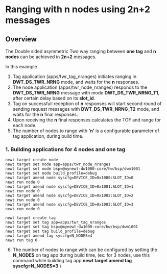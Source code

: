 <!--
#
# Licensed to the Apache Software Foundation (ASF) under one
# or more contributor license agreements.  See the NOTICE file
# distributed with this work for additional information
# regarding copyright ownership.  The ASF licenses this file
# to you under the Apache License, Version 2.0 (the
# "License"); you may not use this file except in compliance
# with the License.  You may obtain a copy of the License at
#
# http://www.apache.org/licenses/LICENSE-2.0
#
# Unless required by applicable law or agreed to in writing,
# software distributed under the License is distributed on an
# "AS IS" BASIS, WITHOUT WARRANTIES OR CONDITIONS OF ANY
#  KIND, either express or implied.  See the License for the
# specific language governing permissions and limitations
# under the License.
#
-->

# Ranging with n nodes using 2n+2 messages

## Overview

The Double sided asymmetric Two way ranging between **one tag** and **n nodes** can be achieved in **2n+2** messages.

In this example
1. Tag application (apps/twr_tag_nranges) initiates ranging in **DWT_DS_TWR_NRNG** mode, and waits for the **n** responses.
2. The node application (apps/twr_node_nranges) responds to the **DWT_DS_TWR_NRNG** message with mode **DWT_DS_TWR_NRNG_T1**, after certain delay based on its **slot_id**.
3. Tag on successfull reception of **n** responses will start second round of sending request messages with **DWT_DS_TWR_NRNG_T2** mode, and waits for the **n** final responses.
4. Upon receiving the **n** final responses calculates the TOF and range for each node.
5. The number of nodes to range with **'n'** is a configurable parameter of tag application, during build time.
   
### 1. Building applications for 4 nodes and one tag
```no-highlight
newt target create node
newt target set node app=apps/twr_node_nranges
newt target set node bsp=@mynewt-dw1000-core/hw/bsp/dwm1001
newt target set node build_profile=debug
newt target amend node syscfg=DEVICE_ID=0x1000:SLOT_ID=0
newt run node 0
newt target amend node syscfg=DEVICE_ID=0x1001:SLOT_ID=1
newt run node 0
newt target amend node syscfg=DEVICE_ID=0x1002:SLOT_ID=2
newt run node 0
newt target amend node syscfg=DEVICE_ID=0x1003:SLOT_ID=3
newt run node 0

newt target create tag
newt target set tag app=apps/twr_tag_nranges
newt target set tag bsp=@mynewt-dw1000-core/hw/bsp/dwm1001
newt target set tag build_profile=debug
newt target amend tag syscfg=N_NODES=4
newt run tag 0

```

6. The number of nodes to range with can be configured by setting the **N_NODES** on tag app during build time,
   (ex: for 3 nodes, use this command while building tag app **newt target amend tag syscfg=N_NODES=3** )

